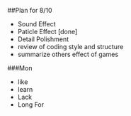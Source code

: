 ##Plan for 8/10
- Sound Effect
- Paticle Effect [done]
- Detail Polishment
- review of coding style and structure
- summarize others effect of games

###Mon
- like
- learn
- Lack
- Long For
